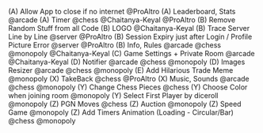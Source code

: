 (A) Allow App to close if no internet @ProAltro
(A) Leaderboard, Stats @arcade
(A) Timer @chess @Chaitanya-Keyal @ProAltro
(B) Remove Random Stuff from all Code
(B) LOGO @Chaitanya-Keyal
(B) Trace Server Line by Line @server @ProAltro
(B) Session Expiry just after Login / Profile Picture Error @server @ProAltro
(B) Info, Rules @arcade @chess @monopoly @Chaitanya-Keyal
(C) Game Settings + Private Room @arcade @Chaitanya-Keyal
(D) Notifier @arcade @chess @monopoly
(D) Images Resizer @arcade @chess @monopoly
(E) Add Hilarious Trade Meme @monopoly
(X) TakeBack @chess @ProAltro
(X) Music, Sounds @arcade @chess @monopoly
(Y) Change Chess Pieces @chess
(Y) Choose Color when joining room @monopoly
(Y) Select First Player by diceroll @monopoly
(Z) PGN Moves @chess
(Z) Auction @monopoly
(Z) Speed Game @monopoly
(Z) Add Timers Animation (Loading - Circular/Bar) @chess @monopoly
